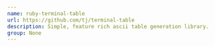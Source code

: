 ```yaml
---
name: ruby-terminal-table
url: https://github.com/tj/terminal-table
description: Simple, feature rich ascii table generation library.
group: None
---
```

